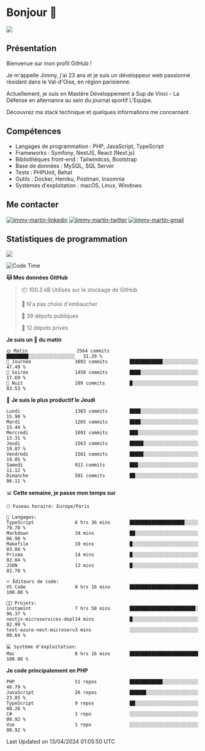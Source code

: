 # Bonjour 👋

![](https://komarev.com/ghpvc/?username=jimmy-martin&color=1a1b27)

## Présentation

Bienvenue sur mon profil GitHub !

Je m'appelle Jimmy, j'ai 23 ans et je suis un développeur web passionné résidant dans le Val-d'Oise, en région parisienne.

Actuellement, je suis en Mastère Développement à Sup de Vinci - La Défense en alternance au sein du journal sportif L'Equipe.

Découvrez ma stack technique et quelques informations me concernant.

## Compétences

- Langages de programmation : PHP, JavaScript, TypeScript
- Frameworks : Symfony, NestJS, React (Next.js)
- Bibliothèques front-end : Tailwindcss, Bootstrap
- Base de données : MySQL, SQL Server
- Tests : PHPUnit, Behat
- Outils : Docker, Heroku, Postman, Insomnia
- Systèmes d'exploitation : macOS, Linux, Windows

## Me contacter

<p>
<a href="https://www.linkedin.com/in/jimmy-martin-dev/" target="_blank"><img align="center" src="https://img.shields.io/badge/-LinkedIn-0077B5?style=for-the-badge&logo=Linkedin&logoColor=white" alt="jimmy-martin-linkedin"/></a>
<a href="https://twitter.com/jimmydev_" target="_blank"><img align="center" src="https://img.shields.io/badge/-Twitter-1DA1F2?style=for-the-badge&logo=Twitter&logoColor=white" alt="jimmy-martin-twitter"/></a>
<a href="mailto:jimmy.martin952@gmail.com" target="_blank"><img align="center" src="https://img.shields.io/badge/gmail-D14836?style=for-the-badge&logo=gmail&logoColor=white" alt="jimmy-martin-gmail"/></a>
</p>

## Statistiques de programmation

<a href="https://github-readme-stats.vercel.app/api/top-langs/?username=jimmy-martin&layout=compact">
  <img align="center" src="https://github-readme-stats.vercel.app/api/top-langs/?username=jimmy-martin&layout=compact"/>
</a>

<!--START_SECTION:waka-->
![Code Time](http://img.shields.io/badge/Code%20Time-1%2C979%20hrs%2029%20mins-blue)

**🐱 Mes données GitHub** 

> 📦 100.3 kB Utilisés sur le stockage de GitHub 
 > 
> 🚫 N'a pas choisi d'embaucher
 > 
> 📜 39 dépots publiques 
 > 
> 🔑 12 dépots privés 
 > 
**Je suis un 🐤 du matin** 

```text
🌞 Matin                  2564 commits        ████████░░░░░░░░░░░░░░░░░   31.29 % 
🌆 Journée                3892 commits        ████████████░░░░░░░░░░░░░   47.49 % 
🌃 Soirée                 1450 commits        ████░░░░░░░░░░░░░░░░░░░░░   17.69 % 
🌙 Nuit                   289 commits         █░░░░░░░░░░░░░░░░░░░░░░░░   03.53 % 
```
📅 **Je suis le plus productif le Jeudi** 

```text
Lundi                    1303 commits        ████░░░░░░░░░░░░░░░░░░░░░   15.90 % 
Mardi                    1265 commits        ████░░░░░░░░░░░░░░░░░░░░░   15.44 % 
Mercredi                 1091 commits        ███░░░░░░░░░░░░░░░░░░░░░░   13.31 % 
Jeudi                    1563 commits        █████░░░░░░░░░░░░░░░░░░░░   19.07 % 
Vendredi                 1561 commits        █████░░░░░░░░░░░░░░░░░░░░   19.05 % 
Samedi                   911 commits         ███░░░░░░░░░░░░░░░░░░░░░░   11.12 % 
Dimanche                 501 commits         ██░░░░░░░░░░░░░░░░░░░░░░░   06.11 % 
```


📊 **Cette semaine, je passe mon temps sur** 

```text
🕑︎ Fuseau horaire: Europe/Paris

💬 Langages: 
TypeScript               6 hrs 36 mins       ████████████████████░░░░░   79.70 % 
Markdown                 34 mins             ██░░░░░░░░░░░░░░░░░░░░░░░   06.98 % 
Makefile                 19 mins             █░░░░░░░░░░░░░░░░░░░░░░░░   03.84 % 
Prisma                   14 mins             █░░░░░░░░░░░░░░░░░░░░░░░░   02.84 % 
JSON                     13 mins             █░░░░░░░░░░░░░░░░░░░░░░░░   02.70 % 

🔥 Éditeurs de code: 
VS Code                  8 hrs 16 mins       █████████████████████████   100.00 % 

🐱‍💻 Projets: 
instamint                7 hrs 58 mins       ████████████████████████░   96.37 % 
nestjs-microservices-depl14 mins             █░░░░░░░░░░░░░░░░░░░░░░░░   02.99 % 
test-azure-nest-microserv3 mins              ░░░░░░░░░░░░░░░░░░░░░░░░░   00.64 % 

💻 Système d'exploitation: 
Mac                      8 hrs 16 mins       █████████████████████████   100.00 % 
```

**Je code principalement en PHP** 

```text
PHP                      51 repos            ████████████░░░░░░░░░░░░░   46.79 % 
JavaScript               26 repos            ██████░░░░░░░░░░░░░░░░░░░   23.85 % 
TypeScript               9 repos             ██░░░░░░░░░░░░░░░░░░░░░░░   08.26 % 
C#                       1 repo              ░░░░░░░░░░░░░░░░░░░░░░░░░   00.92 % 
Vue                      1 repo              ░░░░░░░░░░░░░░░░░░░░░░░░░   00.92 % 
```




 Last Updated on 13/04/2024 01:05:50 UTC
<!--END_SECTION:waka-->


